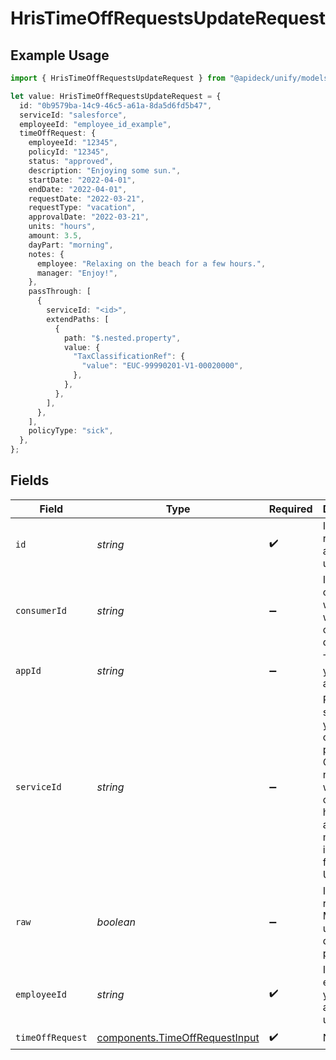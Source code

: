 # HrisTimeOffRequestsUpdateRequest

## Example Usage

```typescript
import { HrisTimeOffRequestsUpdateRequest } from "@apideck/unify/models/operations";

let value: HrisTimeOffRequestsUpdateRequest = {
  id: "0b9579ba-14c9-46c5-a61a-8da5d6fd5b47",
  serviceId: "salesforce",
  employeeId: "employee_id_example",
  timeOffRequest: {
    employeeId: "12345",
    policyId: "12345",
    status: "approved",
    description: "Enjoying some sun.",
    startDate: "2022-04-01",
    endDate: "2022-04-01",
    requestDate: "2022-03-21",
    requestType: "vacation",
    approvalDate: "2022-03-21",
    units: "hours",
    amount: 3.5,
    dayPart: "morning",
    notes: {
      employee: "Relaxing on the beach for a few hours.",
      manager: "Enjoy!",
    },
    passThrough: [
      {
        serviceId: "<id>",
        extendPaths: [
          {
            path: "$.nested.property",
            value: {
              "TaxClassificationRef": {
                "value": "EUC-99990201-V1-00020000",
              },
            },
          },
        ],
      },
    ],
    policyType: "sick",
  },
};
```

## Fields

| Field                                                                                                                                         | Type                                                                                                                                          | Required                                                                                                                                      | Description                                                                                                                                   | Example                                                                                                                                       |
| --------------------------------------------------------------------------------------------------------------------------------------------- | --------------------------------------------------------------------------------------------------------------------------------------------- | --------------------------------------------------------------------------------------------------------------------------------------------- | --------------------------------------------------------------------------------------------------------------------------------------------- | --------------------------------------------------------------------------------------------------------------------------------------------- |
| `id`                                                                                                                                          | *string*                                                                                                                                      | :heavy_check_mark:                                                                                                                            | ID of the record you are acting upon.                                                                                                         | 0b9579ba-14c9-46c5-a61a-8da5d6fd5b47                                                                                                          |
| `consumerId`                                                                                                                                  | *string*                                                                                                                                      | :heavy_minus_sign:                                                                                                                            | ID of the consumer which you want to get or push data from                                                                                    | test-consumer                                                                                                                                 |
| `appId`                                                                                                                                       | *string*                                                                                                                                      | :heavy_minus_sign:                                                                                                                            | The ID of your Unify application                                                                                                              | dSBdXd2H6Mqwfg0atXHXYcysLJE9qyn1VwBtXHX                                                                                                       |
| `serviceId`                                                                                                                                   | *string*                                                                                                                                      | :heavy_minus_sign:                                                                                                                            | Provide the service id you want to call (e.g., pipedrive). Only needed when a consumer has activated multiple integrations for a Unified API. | salesforce                                                                                                                                    |
| `raw`                                                                                                                                         | *boolean*                                                                                                                                     | :heavy_minus_sign:                                                                                                                            | Include raw response. Mostly used for debugging purposes                                                                                      |                                                                                                                                               |
| `employeeId`                                                                                                                                  | *string*                                                                                                                                      | :heavy_check_mark:                                                                                                                            | ID of the employee you are acting upon.                                                                                                       | employee_id_example                                                                                                                           |
| `timeOffRequest`                                                                                                                              | [components.TimeOffRequestInput](../../models/components/timeoffrequestinput.md)                                                              | :heavy_check_mark:                                                                                                                            | N/A                                                                                                                                           |                                                                                                                                               |